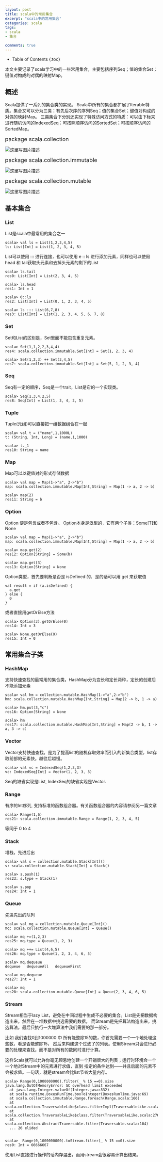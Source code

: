 ```yaml
---
layout: post
title: scala中的常用集合
excerpt: "scala中的常用集合"
categories: scala
tags: 
- scala
- 集合

comments: true
---
```


* Table of Contents
{:toc}

本文主要记录了scala学习中的一些常用集合，主要包括序列Seq；值的集合Set；键值对构成的对偶的映射Map。

## 概述

Scala提供了一系列的集合类的实现。
Scala中所有的集合都扩展了Iterable特质。集合又可以分为三类：有先后次序的序列Seq；值的集合Set；键值对构成的对偶的映射Map。
三类集合下分别还实现了特殊访问方式的特质：可以由下标来进行随机访问的IndexedSeq；可按照顺序访问的SortedSet；可按顺序访问的SortedMap。

 <font size="4"> package scala.collection </font>

 ![这里写图片描述](http://img.blog.csdn.net/20161021123146101)


 <font size="4"> package scala.collection.immutable </font>

 ![这里写图片描述](http://img.blog.csdn.net/20161021123225483)


  <font size="4"> package scala.collection.mutable </font>

 ![这里写图片描述](http://img.blog.csdn.net/20161021123239727)


## 基本集合

### List

List是scala中最常用的集合之一

```
scala> val ls = List(1,2,3,4,5)
ls: List[Int] = List(1, 2, 3, 4, 5)
```

List可以使用 ::: 进行连接，也可以使用 e :: ls 进行添加元素，同样也可以使用head 和 tail获取头元素和去掉头元素的剩下的List

```
scala> ls.tail
res0: List[Int] = List(2, 3, 4, 5)

scala> ls.head
res1: Int = 1

scala> 0::ls
res2: List[Int] = List(0, 1, 2, 3, 4, 5)

scala> ls ::: List(6,7,8)
res3: List[Int] = List(1, 2, 3, 4, 5, 6, 7, 8)

```

### Set

Set和List的区别是，Set里面不能包含重复元素。

```
scala> Set(1,1,2,2,3,4,4)
res4: scala.collection.immutable.Set[Int] = Set(1, 2, 3, 4)

scala> Set(1,2,3) ++ Set(3,4,5)
res7: scala.collection.immutable.Set[Int] = Set(5, 1, 2, 3, 4)

```

### Seq

Seq有一定的顺序，Seq是一个trait，List是它的一个实现类。

```
scala> Seq(1,3,4,2,5)
res8: Seq[Int] = List(1, 3, 4, 2, 5)
```

### Tuple

Tuple(元组)可以直接把一组数据组合在一起

```
scala> val t = ("name",1,1000L)
t: (String, Int, Long) = (name,1,1000)

scala> t._1
res10: String = name

```

### Map

Map可以以键值对的形式存储数据

```
scala> val map = Map(1->"a", 2->"b")
map: scala.collection.immutable.Map[Int,String] = Map(1 -> a, 2 -> b)

scala> map(2)
res11: String = b
```

### Option

Option 便是包含或者不包含。
Option本身是泛型的，它有两个子类：Some[T]和None

```
scala> val map = Map(1->"a", 2->"b")
map: scala.collection.immutable.Map[Int,String] = Map(1 -> a, 2 -> b)

scala> map.get(2)
res12: Option[String] = Some(b)

scala> map.get(3)
res13: Option[String] = None

```

Option类型，首先要判断是否是 isDefined 的，是的话可以用 get 来获取值

```
val result = if (a.isDefined) {
  a.get
} else {
  0
}

```

或者直接用getOrElse方法

```
scala> Option(3).getOrElse(0)
res14: Int = 3

scala> None.getOrElse(0)
res15: Int = 0
```


## 常用集合子类

### HashMap 

支持快速查找的最常用的集合类，HashMap分为变长和定长两种，定长的创建后不能添加元素

```
scala> val hm = collection.mutable.HashMap(1->"a",2->"b")
hm: scala.collection.mutable.HashMap[Int,String] = Map(2 -> b, 1 -> a)

scala> hm.put(3,"c")
res16: Option[String] = None

scala> hm
res17: scala.collection.mutable.HashMap[Int,String] = Map(2 -> b, 1 -> a, 3 -> c)

```

### Vector

Vector支持快速查找，是为了提高list的随机存取效率而引入的新集合类型，list存取前部的元素快，越往后越慢。

```
scala> val vc = IndexedSeq(1,2,3,3)
vc: IndexedSeq[Int] = Vector(1, 2, 3, 3)
```

Seq的缺省实现是List, IndexSeq的缺省实现是Vector.

###  Range 

有序的Int序列, 支持标准的函数组合器。有关函数组合器的内容请参阅另一篇文章 

```
scala> Range(1,6)
res21: scala.collection.immutable.Range = Range(1, 2, 3, 4, 5)

```

等同于 0 to 4

### Stack

堆栈，先进后出

```
scala> val s = collection.mutable.Stack[Int]()
s: scala.collection.mutable.Stack[Int] = Stack()

scala> s.push(1)
res23: s.type = Stack(1)

scala> s.pop
res24: Int = 1
```

### Queue

先进先出的队列

```
scala> val mq = collection.mutable.Queue[Int]()
mq: scala.collection.mutable.Queue[Int] = Queue()

scala> mq +=(1,2,3)
res25: mq.type = Queue(1, 2, 3)

scala> mq ++= List(4,6,5)
res26: mq.type = Queue(1, 2, 3, 4, 6, 5)

scala> mq.dequeue
dequeue   dequeueAll   dequeueFirst

scala> mq.dequeue
res27: Int = 1

scala> mq
res28: scala.collection.mutable.Queue[Int] = Queue(2, 3, 4, 6, 5)

```

### Stream

Stream相当于lazy List，避免在中间过程中生成不必要的集合。List是先把数据构造出来，然后在一堆数据中挑选需要的数据，
而Stream是先把算法构造出来，挑选算法，最后只执行一大堆算法中我们需要的那一部分。

比如 我们查找0到1000000 中 所有能整除15的数，你首先需要一个一个地处理这些数，看是否能整除15，
然后来构建这个过滤了的列表。使用Stream只会进行必要的处理来查找，而不是对所有的数同时进行计算。

这样Scala就可以允许你毫无顾忌地创建一个开销很大的列表；运行时环境会一个一个地对Stream中的元素进行求值，直到
指定的条件达到——并且后面的元素不会被求值。一句话，就是stream会比list节省大量内存。

```
scala> Range(0,1000000000).filter(_ % 15 ==0).size
java.lang.OutOfMemoryError: GC overhead limit exceeded
  at java.lang.Integer.valueOf(Integer.java:832)
  at scala.runtime.BoxesRunTime.boxToInteger(BoxesRunTime.java:69)
  at scala.collection.immutable.Range.foreach(Range.scala:166)
  at scala.collection.TraversableLike$class.filterImpl(TraversableLike.scala
  at scala.collection.TraversableLike$class.filter(TraversableLike.scala:270
  at scala.collection.AbstractTraversable.filter(Traversable.scala:104)
  ... 26 elided


scala>  Range(0,1000000000).toStream.filter(_ % 15 ==0).size
res0: Int = 66666667
```

使用List直接进行操作的话内存溢出，而用stream会很容易计算出结果。
